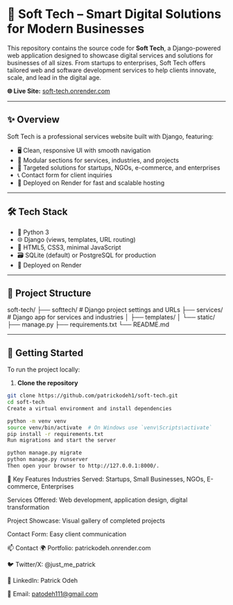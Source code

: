 # 🧠 Soft Tech – Smart Digital Solutions for Modern Businesses

This repository contains the source code for **Soft Tech**, a Django-powered web application designed to showcase digital services and solutions for businesses of all sizes. From startups to enterprises, Soft Tech offers tailored web and software development services to help clients innovate, scale, and lead in the digital age.

**🌐 Live Site:** [soft-tech.onrender.com](https://soft-tech.onrender.com)

---

## ✨ Overview

Soft Tech is a professional services website built with Django, featuring:

- 🖥️ Clean, responsive UI with smooth navigation
- 🧩 Modular sections for services, industries, and projects
- 🧠 Targeted solutions for startups, NGOs, e-commerce, and enterprises
- 📞 Contact form for client inquiries
- 🚀 Deployed on Render for fast and scalable hosting

---

## 🛠 Tech Stack

- 🐍 Python 3
- 🌐 Django (views, templates, URL routing)
- 🧰 HTML5, CSS3, minimal JavaScript
- 🗃️ SQLite (default) or PostgreSQL for production
- 🚀 Deployed on Render

---

## 📁 Project Structure

soft-tech/
├── softtech/ # Django project settings and URLs
├── services/ # Django app for services and industries
│ ├── templates/
│ └── static/
├── manage.py
├── requirements.txt
└── README.md

---

## 🚀 Getting Started

To run the project locally:

1. **Clone the repository**

```bash
git clone https://github.com/patrickodeh1/soft-tech.git
cd soft-tech
Create a virtual environment and install dependencies
```
```bash
python -m venv venv
source venv/bin/activate  # On Windows use `venv\Scripts\activate`
pip install -r requirements.txt
Run migrations and start the server
```
```bash
python manage.py migrate
python manage.py runserver
Then open your browser to http://127.0.0.1:8000/.
```
🧩 Key Features
Industries Served: Startups, Small Businesses, NGOs, E-commerce, Enterprises

Services Offered: Web development, application design, digital transformation

Project Showcase: Visual gallery of completed projects

Contact Form: Easy client communication

📫 Contact
🌍 Portfolio: patrickodeh.onrender.com

🐦 Twitter/X: @just_me_patrick

💼 LinkedIn: Patrick Odeh

📧 Email: patodeh111@gmail.com

